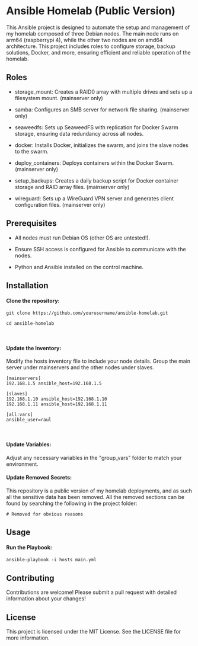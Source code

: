 # Ansible Homelab (Public Version)
This Ansible project is designed to automate the setup and management of my homelab composed of three Debian nodes. The main node runs on arm64 (raspberrypi 4), while the other two nodes are on amd64 architecture. This project includes roles to configure storage, backup solutions, Docker, and more, ensuring efficient and reliable operation of the homelab.


## Roles
- storage_mount: Creates a RAID0 array with multiple drives and sets up a filesystem mount. (mainserver only)

- samba: Configures an SMB server for network file sharing. (mainserver only)

- seaweedfs: Sets up SeaweedFS with replication for Docker Swarm storage, ensuring data redundancy across all nodes.

- docker: Installs Docker, initializes the swarm, and joins the slave nodes to the swarm.

- deploy_containers: Deploys containers within the Docker Swarm. (mainserver only)

- setup_backups: Creates a daily backup script for Docker container storage and RAID array files. (mainserver only)

- wireguard: Sets up a WireGuard VPN server and generates client configuration files. (mainserver only)


## Prerequisites

- All nodes must run Debian OS (other OS are untested!).

- Ensure SSH access is configured for Ansible to communicate with the nodes.

- Python and Ansible installed on the control machine.


## Installation

#### Clone the repository:

```
git clone https://github.com/yourusername/ansible-homelab.git

cd ansible-homelab
```
<br />

#### Update the Inventory:

Modify the hosts inventory file to include your node details. Group the main server under mainservers and the other nodes under slaves.

```
[mainservers]
192.168.1.5 ansible_host=192.168.1.5

[slaves]
192.168.1.10 ansible_host=192.168.1.10
192.168.1.11 ansible_host=192.168.1.11

[all:vars]
ansible_user=raul
```
<br />

#### Update Variables:

Adjust any necessary variables in the "group_vars" folder to match your environment.
<br />

#### Update Removed Secrets:

This repository is a public version of my homelab deployments, and as such all the sensitive data has been removed.
All the removed sections can be found by searching the following in the project folder:

```
# Removed for obvious reasons
```


## Usage

#### Run the Playbook:

```
ansible-playbook -i hosts main.yml
```


## Contributing

Contributions are welcome! Please submit a pull request with detailed information about your changes!


## License

This project is licensed under the MIT License. See the LICENSE file for more information.